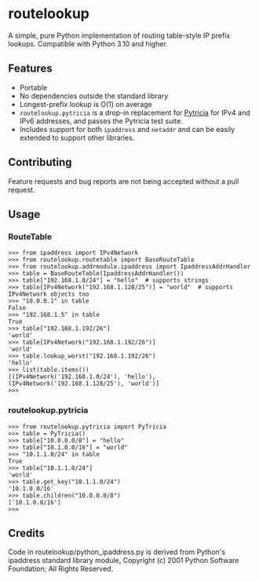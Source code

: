 # routelookup
A simple, pure Python implementation of routing table-style IP prefix lookups. Compatible with Python 3.10 and higher.

## Features
- Portable
- No dependencies outside the standard library
- Longest-prefix lookup is O(1) on average
- `routelookup.pytricia` is a drop-in replacement for [Pytricia](https://github.com/jsommers/pytricia) for IPv4 and IPv6 addresses, and passes the 
Pytricia test suite.
- Includes support for both `ipaddress` and `netaddr` and can be easily extended to support other libraries.

## Contributing
Feature requests and bug reports are not being accepted without a pull request.

## Usage
### RouteTable

```pycon
>>> from ipaddress import IPv4Network
>>> from routelookup.routetable import BaseRouteTable
>>> from routelookup.addrmodule.ipaddress import IpaddressAddrHandler
>>> table = BaseRouteTable(IpaddressAddrHandler())
>>> table["192.168.1.0/24"] = "hello"  # supports strings
>>> table[IPv4Network("192.168.1.128/25")] = "world"  # supports IPv4Network objects too
>>> "10.0.0.1" in table
False
>>> "192.168.1.5" in table
True
>>> table["192.168.1.192/26"]
'world'
>>> table[IPv4Network("192.168.1.192/26")]
'world'
>>> table.lookup_worst("192.168.1.192/26")
'hello'
>>> list(table.items())
[(IPv4Network('192.168.1.0/24'), 'hello'), (IPv4Network('192.168.1.128/25'), 'world')]
>>>
```

### routelookup.pytricia
```pycon
>>> from routelookup.pytricia import PyTricia
>>> table = PyTricia()
>>> table["10.0.0.0/8"] = "hello"
>>> table["10.1.0.0/16"] = "world"
>>> "10.1.1.0/24" in table
True
>>> table["10.1.1.0/24"]
'world'
>>> table.get_key("10.1.1.0/24")
'10.1.0.0/16'
>>> table.children("10.0.0.0/8")
['10.1.0.0/16']
>>>
```

## Credits
Code in routelookup/python_ipaddress.py is derived from Python's ipaddress standard library module, Copyright (c) 2001 Python Software Foundation; All Rights Reserved.
